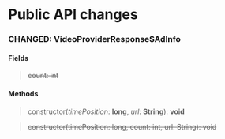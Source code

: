 # Public API changes
### CHANGED:  VideoProviderResponse$AdInfo
#### Fields


> ~~count: int~~


#### Methods


> constructor(*timePosition*: **long**, *url*: **String**): **void**

> ~~constructor(timePosition: long, count: int, url: String): void~~
